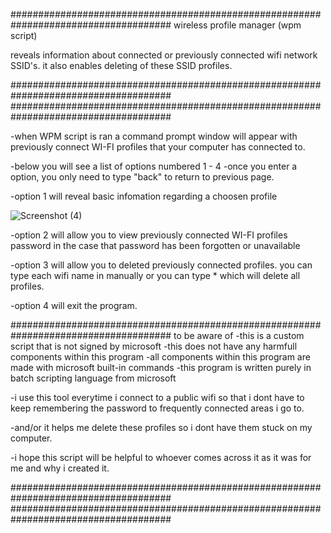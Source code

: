 #####################################################################################
wireless profile manager (wpm script) 

reveals information about connected or previously 
connected wifi network SSID's. it also enables deleting of these SSID profiles.

#####################################################################################
#####################################################################################

-when WPM script is ran a command prompt window will appear with previously connect WI-FI profiles that your computer has connected to. 


-below you will see a list of options numbered 1 - 4
-once you enter a option, you only need to type "back" to return to previous page.

-option 1 will reveal basic infomation regarding a choosen profile

![Screenshot (4)](https://user-images.githubusercontent.com/52839097/145094824-f73fbdfe-5dd5-494f-950b-e1988bcb4b31.png)


-option 2 will allow you to view previously connected WI-FI profiles password in the case that password has been forgotten or unavailable 

-option 3 will allow you to deleted previously connected profiles. you can type each wifi name in manually or you can type * which will delete all profiles.

-option 4 will exit the program. 


#####################################################################################
to be aware of
-this is a custom script that is not signed by microsoft 
-this does not have any harmfull components within this program
-all components within this program are made with microsoft built-in commands 
-this program is written purely in batch scripting language from microsoft

-i use this tool everytime i connect to a public wifi so that i dont have to keep remembering the password to frequently connected areas i go to.

-and/or it helps me delete these profiles so i dont have them stuck on my computer.

-i hope this script will be helpful to whoever comes across it as it was for me and why i created it. 

#####################################################################################
#####################################################################################
